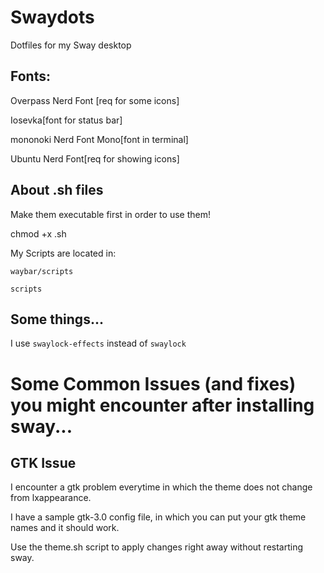 # Swaydots
Dotfiles for my Sway desktop

## Fonts:

Overpass Nerd Font [req for some icons]

Iosevka[font for status bar]

mononoki Nerd Font Mono[font in terminal]

Ubuntu Nerd Font[req for showing icons]

## About .sh files

Make them executable first in order to use them! 

chmod +x <script-name>.sh

My Scripts are located in:

`waybar/scripts`

`scripts`
  
## Some things...
  
I use `swaylock-effects` instead of `swaylock`

# Some Common Issues (and fixes) you might encounter after installing sway...

## GTK Issue

I encounter a gtk problem everytime in which the theme does not change from lxappearance.

I have a sample gtk-3.0 config file, in which you can put your gtk theme names and it should work.

Use the theme.sh script to apply changes right away without restarting sway.
